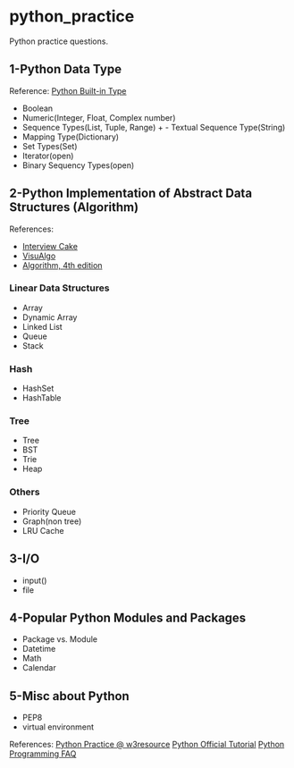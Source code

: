 # python_practice
Python practice questions.

## 1-Python Data Type
Reference: [Python Built-in Type](https://docs.python.org/3/library/stdtypes.html#built-in-types)
-  Boolean
-  Numeric(Integer, Float, Complex number)
-  Sequence Types(List, Tuple, Range) + -  Textual Sequence Type(String)
-  Mapping Type(Dictionary)
-  Set Types(Set)
-  Iterator(open)
-  Binary Sequency Types(open)


## 2-Python Implementation of Abstract Data Structures (Algorithm)
References:
- [Interview Cake](https://www.interviewcake.com/data-structures-reference) 
- [VisuAlgo](https://visualgo.net/zh)
- [Algorithm, 4th edition](https://algs4.cs.princeton.edu/home/)
### Linear Data Structures
-  Array
-  Dynamic Array
-  Linked List
-  Queue
-  Stack

### Hash
-  HashSet
-  HashTable

### Tree
-  Tree
-  BST
-  Trie
-  Heap

### Others
-  Priority Queue
-  Graph(non tree)
-  LRU Cache


## 3-I/O
-  input()
-  file


## 4-Popular Python Modules and Packages
-  Package vs. Module
-  Datetime
-  Math
-  Calendar

## 5-Misc about Python
- PEP8
- virtual environment


References:
[Python Practice @ w3resource](https://www.w3resource.com/python-exercises/)
[Python Official Tutorial](https://docs.python.org/3/tutorial/index.html)
[Python Programming FAQ](https://docs.python.org/3/faq/programming.html#programming-faq)
